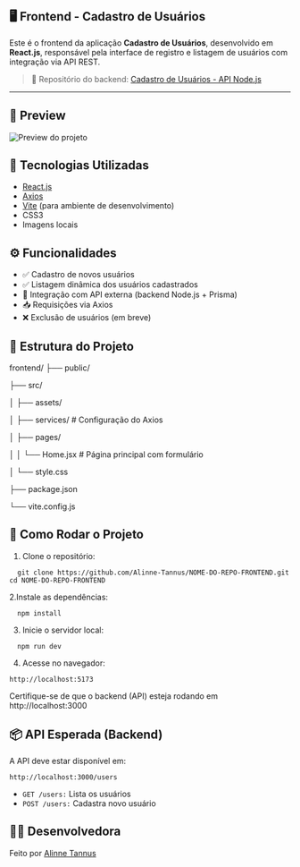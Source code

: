 🖥️ Frontend - Cadastro de Usuários
------------------------------

Este é o frontend da aplicação **Cadastro de Usuários**, desenvolvido em **React.js**, responsável pela interface de registro e listagem de usuários com integração via API REST.

> 🔗 Repositório do backend: [Cadastro de Usuários - API Node.js](https://github.com/Alinne-Tannus/api-cadastro-de-usuarios)

---

📸 Preview
---------------------------------

![Preview do projeto](https://cadastro-de-usuarios-livid.vercel.app)


🚀 Tecnologias Utilizadas
-----------------------------

- [React.js](https://reactjs.org/)
- [Axios](https://axios-http.com/)
- [Vite](https://vitejs.dev/) (para ambiente de desenvolvimento)
- CSS3
- Imagens locais


⚙️ Funcionalidades
---------------------

- ✅ Cadastro de novos usuários
- ✅ Listagem dinâmica dos usuários cadastrados
- 🔄 Integração com API externa (backend Node.js + Prisma)
- 📥 Requisições via Axios
- ❌ Exclusão de usuários (em breve)


🧠 Estrutura do Projeto
-------------
frontend/
├── public/

├── src/

│ ├── assets/

│ ├── services/ # Configuração do Axios

│ ├── pages/

│ │ └── Home.jsx # Página principal com formulário

│ └── style.css

├── package.json

└── vite.config.js


📝 Como Rodar o Projeto
-----------------------
1. Clone o repositório:
   
```
  git clone https://github.com/Alinne-Tannus/NOME-DO-REPO-FRONTEND.git
cd NOME-DO-REPO-FRONTEND
```

2.Instale as dependências:

```
  npm install
```

3. Inicie o servidor local:
```
  npm run dev
```
   
4. Acesse no navegador:

```
http://localhost:5173
```

Certifique-se de que o backend (API) esteja rodando em http://localhost:3000

📦 API Esperada (Backend)
------

A API deve estar disponível em:

```
http://localhost:3000/users
```


- `GET /users:` Lista os usuários
- `POST /users:` Cadastra novo usuário

🙋‍♀️ Desenvolvedora
-----------------
Feito por [Alinne Tannus](https://github.com/Alinne-Tannus)


